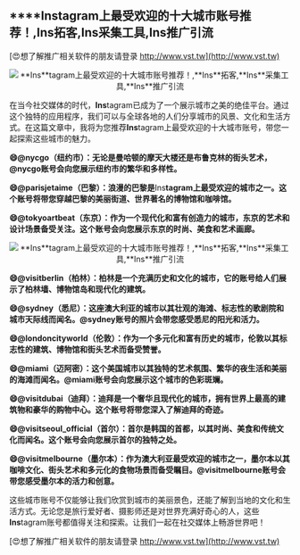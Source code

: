 ## ****Ins**tagram上最受欢迎的十大城市账号推荐！,**Ins**拓客,**Ins**采集工具,**Ins**推广引流**

[😍想了解推广相关软件的朋友请登录 http://www.vst.tw](http://www.vst.tw)

 <center><img src="https://vst.tw/MP4/tuiguang/png/3.png" alt="**Ins**tagram上最受欢迎的十大城市账号推荐！,**Ins**拓客,**Ins**采集工具,**Ins**推广引流"></center>

在当今社交媒体的时代，**Ins**tagram已成为了一个展示城市之美的绝佳平台。通过这个独特的应用程序，我们可以与全球各地的人们分享城市的风景、文化和生活方式。在这篇文章中，我将为您推荐**Ins**tagram上最受欢迎的十大城市账号，带您一起探索这些城市的魅力。

**😄@nycgo（纽约市）：无论是曼哈顿的摩天大楼还是布鲁克林的街头艺术，@nycgo账号会向您展示纽约市的繁华和多样性。**

**😄@parisjetaime（巴黎）：浪漫的巴黎是**Ins**tagram上最受欢迎的城市之一。这个账号将带您穿越巴黎的美丽街道、世界著名的博物馆和咖啡馆。**

**😄@tokyoartbeat（东京）：作为一个现代化和富有创造力的城市，东京的艺术和设计场景备受关注。这个账号会向您展示东京的时尚、美食和艺术画廊。**

 <center><img src="https://vst.tw/MP4/tuiguang/png/4.png" alt="**Ins**tagram上最受欢迎的十大城市账号推荐！,**Ins**拓客,**Ins**采集工具,**Ins**推广引流"></center>

**😄@visitberlin（柏林）：柏林是一个充满历史和文化的城市，它的账号给人们展示了柏林墙、博物馆岛和现代化的建筑。**

**😄@sydney（悉尼）：这座澳大利亚的城市以其壮观的海滩、标志性的歌剧院和城市天际线而闻名。@sydney账号的照片会带您感受悉尼的阳光和活力。**

**😄@londoncityworld（伦敦）：作为一个多元化和富有历史的城市，伦敦以其标志性的建筑、博物馆和街头艺术而备受赞誉。**

**😄@miami（迈阿密）：这个美国城市以其独特的艺术氛围、繁华的夜生活和美丽的海滩而闻名。@miami账号会向您展示这个城市的色彩斑斓。**

**😄@visitdubai（迪拜）：迪拜是一个奢华且现代化的城市，拥有世界上最高的建筑物和豪华的购物中心。这个账号将带您深入了解迪拜的奇迹。**

**😄@visitseoul_official（首尔）：首尔是韩国的首都，以其时尚、美食和传统文化而闻名。这个账号会向您展示首尔的独特之处。**

**😄@visitmelbourne（墨尔本）：作为澳大利亚最受欢迎的城市之一，墨尔本以其咖啡文化、街头艺术和多元化的食物场景而备受瞩目。@visitmelbourne账号会带您感受墨尔本的活力和创意。**

这些城市账号不仅能够让我们欣赏到城市的美丽景色，还能了解到当地的文化和生活方式。无论您是旅行爱好者、摄影师还是对世界充满好奇心的人，这些**Ins**tagram账号都值得关注和探索。让我们一起在社交媒体上畅游世界吧！

[😍想了解推广相关软件的朋友请登录 http://www.vst.tw](http://www.vst.tw)



